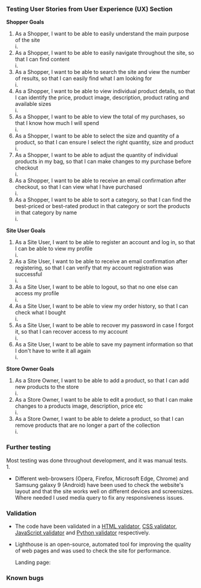 ### Testing User Stories from User Experience (UX) Section
**Shopper Goals**    
1. As a Shopper, I want to be able to easily understand the main purpose of the site    
    i.
2. As a Shopper, I want to be able to easily navigate throughout the site, so that I can find content   
    i.
3. As a Shopper, I want to be able to search the site and view the number of results, so that I can easily find what I am looking for   
    i.
4. As a Shopper, I want to be able to view individual product details, so that I can identify the price, product image, description, product rating and available sizes  
    i.
5. As a Shopper, I want to be able to view the total of my purchases, so that I know how much I will spend     
    i.
6. As a Shopper, I want to be able to select the size and quantity of a product, so that I can ensure I select the right quantity, size and product     
    i.
7. As a Shopper, I want to be able to adjust the quantity of individual products in my bag, so that I can make changes to my purchase before checkout     
    i.
8. As a Shopper, I want to be able to receive an email confirmation after checkout, so that I can view what I have purchased     
    i.
9. As a Shopper, I want to be able to sort a category, so that I can find the best-priced or best-rated product in that category or sort the products in that category by name    
    i.
 
**Site User Goals**   
1. As a Site User, I want to be able to register an account and log in, so that I can be able to view my profile    
    i. 
2. As a Site User, I want to be able to receive an email confirmation after registering, so that I can verify that my account registration was successful     
    i.
3. As a Site User, I want to be able to logout, so that no one else can access my profile      
    i.
4. As a Site User, I want to be able to view my order history, so that I can check what I bought     
    i.
5. As a Site User, I want to be able to recover my password in case I forgot it, so that I can recover access to my account       
    i.
6. As a Site User, I want to be able to save my payment information so that I don't have to write it all again    
    i.

**Store Owner Goals**
1. As a Store Owner, I want to be able to add a product, so that I can add new products to the store    
    i.
2. As a Store Owner, I want to be able to edit a product, so that I can make changes to a products image, description, price etc      
    i.        
3. As a Store Owner, I want to be able to delete a product, so that I can remove products that are no longer a part of the collection   
    i.

### Further testing    
Most testing was done throughout development, and it was manual tests.   
1. 


* Different web-browsers (Opera, Firefox, Microsoft Edge, Chrome) and Samsung galaxy 9 (Android) have been used to check the website's 
    layout and that the site works well on different devices and screensizes. Where needed I used media query to fix any responsiveness issues.


### Validation 

* The code have been validated in a [HTML validator](https://validator.w3.org/#validate_by_input), [CSS validator](https://jigsaw.w3.org/css-validator/#validate_by_input), 
    [JavaScript validator](https://jshint.com/) and [Python validator](http://pep8online.com/) respectively.

* Lighthouse is an open-source, automated tool for improving the quality of web pages and was used to check the site for performance.
    
    Landing page:
    ![]()

    
### Known bugs